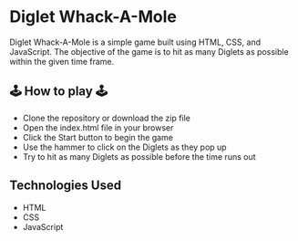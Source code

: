 # Diglet Whack-A-Mole

Diglet Whack-A-Mole is a simple game built using HTML, CSS, and JavaScript. The objective of the game is to hit as many Diglets as possible within the given time frame.

## 🕹️ How to play 🕹️
- Clone the repository or download the zip file
- Open the index.html file in your browser
- Click the Start button to begin the game
- Use the hammer to click on the Diglets as they pop up
- Try to hit as many Diglets as possible before the time runs out

## Technologies Used

- HTML
- CSS
- JavaScript
